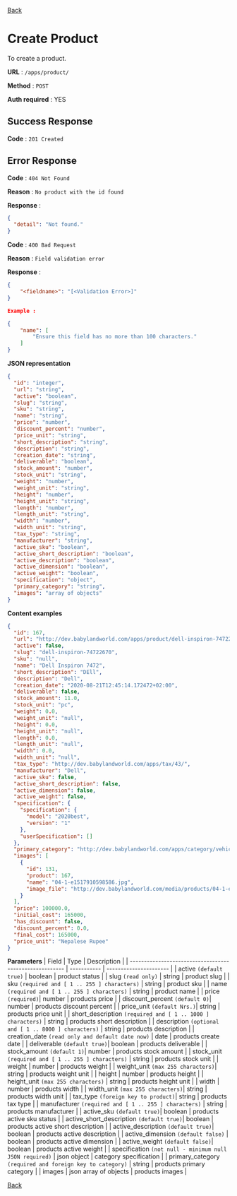 [Back](../README.md)

# Create Product

To create a product.

**URL** : `/apps/product/`

**Method** : `POST`

**Auth required** : YES

## Success Response

**Code** : `201 Created`

## Error Response

**Code** : `404 Not Found`

**Reason** : `No product with the id found`

**Response** :

```json
{
  "detail": "Not found."
}
```

**Code** : `400 Bad Request`

**Reason** : `Field validation error`

**Response** :

```json
{
    "<fieldname>": "[<Validation Error>]"
}

Example :

{
    "name": [
        "Ensure this field has no more than 100 characters."
    ]
}
```

**JSON representation**

```json
{
  "id": "integer",
  "url": "string",
  "active": "boolean",
  "slug": "string",
  "sku": "string",
  "name": "string",
  "price": "number",
  "discount_percent": "number",
  "price_unit": "string",
  "short_description": "string",
  "description": "string",
  "creation_date": "string",
  "deliverable": "boolean",
  "stock_amount": "number",
  "stock_unit": "string",
  "weight": "number",
  "weight_unit": "string",
  "height": "number",
  "height_unit": "string",
  "length": "number",
  "length_unit": "string",
  "width": "number",
  "width_unit": "string",
  "tax_type": "string",
  "manufacturer": "string",
  "active_sku": "boolean",
  "active_short_description": "boolean",
  "active_description": "boolean",
  "active_dimension": "boolean",
  "active_weight": "boolean",
  "specification": "object",
  "primary_category": "string",
  "images": "array of objects"
}
```

**Content examples**

```json
{
  "id": 167,
  "url": "http://dev.babylandworld.com/apps/product/dell-inspiron-74722670/",
  "active": false,
  "slug": "dell-inspiron-74722670",
  "sku": "null",
  "name": "Dell Inspiron 7472",
  "short_description": "DEll",
  "description": "Dell",
  "creation_date": "2020-08-21T12:45:14.172472+02:00",
  "deliverable": false,
  "stock_amount": 11.0,
  "stock_unit": "pc",
  "weight": 0.0,
  "weight_unit": "null",
  "height": 0.0,
  "height_unit": "null",
  "length": 0.0,
  "length_unit": "null",
  "width": 0.0,
  "width_unit": "null",
  "tax_type": "http://dev.babylandworld.com/apps/tax/43/",
  "manufacturer": "Dell",
  "active_sku": false,
  "active_short_description": false,
  "active_dimension": false,
  "active_weight": false,
  "specification": {
    "specification": {
      "model": "2020best",
      "version": "1"
    },
    "userSpecification": []
  },
  "primary_category": "http://dev.babylandworld.com/apps/category/vehicals/",
  "images": [
    {
      "id": 131,
      "product": 167,
      "name": "04-1-e1517910598586.jpg",
      "image_file": "http://dev.babylandworld.com/media/products/04-1-e1517910598586.jpg"
    }
  ],
  "price": 100000.0,
  "initial_cost": 165000,
  "has_discount": false,
  "discount_percent": 0.0,
  "final_cost": 165000,
  "price_unit": "Nepalese Rupee"
}
```

**Parameters**
| Field | Type | Description |
| ------------------------------------------------------- | ----------- | ---------------------- |
| active `(default true)` | boolean | product status |
| slug `(read only)` | string | product slug |
| sku `(required and [ 1 .. 255 ] characters)` | string | product sku |
| name `(required and [ 1 .. 255 ] characters)` | string | product name |
| price `(required)`| number | products price |
| discount_percent `(default 0)`| number | products discount percent |
| price_unit `(default Nrs.)`| string | products price unit |
| short_description `(required and [ 1 .. 1000 ] characters)` | string | products short description |
| description `(optional and [ 1 .. 8000 ] characters)` | string | products description |
| creation_date `(read only and default date now)` | date | products create date |
| deliverable `(default true)`| boolean | products deliverable |
| stock_amount `(default 1)`| number | products stock amount |
| stock_unit `(required and [ 1 .. 255 ] characters)` | string | products stock unit |
| weight | number | products weight |
| weight_unit `(max 255 characters)`| string | products weight unit |
| height | number | products height |
| height_unit `(max 255 characters)` | string | products height unit |
| width | number | products width |
| width_unit `(max 255 characters)`| string | products width unit |
| tax_type `(foreign key to product)`| string | products tax type |
| manufacturer `(required and [ 1 .. 255 ] characters)` | string | products manufacturer |
| active_sku `(default true)`| boolean | products active sku status |
| active_short_description `(default true)`| boolean | products active short description |
| active_description `(default true)`| boolean | products active description |
| active_dimension `(default false)` | boolean | products active dimension |
| active_weight `(default false)`| boolean | products active weight |
| specification `(not null - minimum null JSON required)` | json object | category specification |
| primary_category `(required and foreign key to category)` | string | products primary category |
| images | json array of objects | products images |

[Back](../README.md)
